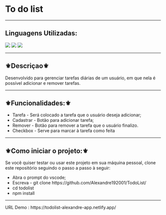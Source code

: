 <h1>To do list</h1>
<hr>
<h2>Linguagens Utilizadas:</h2>

<div style="display: inline_block">
    <img src="https://img.shields.io/badge/HTML5-E34F26?style=for-the-badge&logo=html5&logoColor=white"></img> 
  <img src="https://img.shields.io/badge/CSS3-1572B6?style=for-the-badge&logo=css3&logoColor=white"></img>
  <img src="https://img.shields.io/badge/JavaScript-F7DF1E?style=for-the-badge&logo=javascript&logoColor=black"></img>
</div>

<hr>
<h2>⚜️Descriçao⚜️</h2>
<p>Desenvolvido para gerenciar tarefas diárias de um usuário, em que nela é possível adicionar e remover tarefas.</p>
<hr>
<h2>⚜️Funcionalidades:⚜️</h2>
<ul>
<li>Tarefa - Será colocado a tarefa que o usuário deseja adicionar;</li>
<li>Cadastrar  - Botão para adicionar tarefa;</li>
<li>Remover - Botão para remover a tarefa que o usuário finalizo. </li>
<li>Checkbox - Serve para marcar à tarefa como feita</li>
</ul>
<hr>
<h2>⚜️Como iniciar o projeto:⚜️</h2>
<p>Se você quiser testar ou usar este projeto em sua máquina pessoal, clone este repositório seguindo o passo a passo à seguir:</p>
<ul>
<li>Abra o prompt do vscode;</li>
<li>Escreva - git clone https://github.com/Alexandre192001/TodoList/</li>
<li>cd todolist</li>
<li>npm install</li>
</ul>
<hr>
URL Demo :  https://todolist-alexandre-app.netlify.app/

